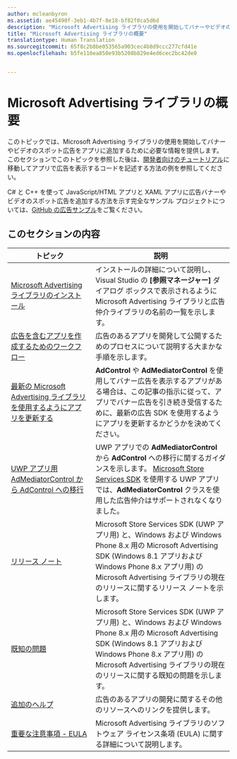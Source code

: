 ```yaml
---
author: mcleanbyron
ms.assetid: ae45490f-3eb1-4b7f-8e18-bf82f0ca5d6d
description: "Microsoft Advertising ライブラリの使用を開始してバナーやビデオのスポット広告をアプリに追加するために必要な情報を得ます。"
title: "Microsoft Advertising ライブラリの概要"
translationtype: Human Translation
ms.sourcegitcommit: 65f8c2b8be053565a903cec4b8d9ccc277cfd41e
ms.openlocfilehash: b5fe116ea850e93b5208b829e4ed6cec2bc42de0


---
```


# Microsoft Advertising ライブラリの概要




このトピックでは、Microsoft Advertising ライブラリの使用を開始してバナーやビデオのスポット広告をアプリに追加するために必要な情報を提供します。 このセクションでこのトピックを参照した後は、[開発者向けのチュートリアル](developer-walkthroughs.md)に移動してアプリで広告を表示するコードを記述する方法の例を参照してください。

C# と C++ を使って JavaScript/HTML アプリと XAML アプリに広告バナーやビデオのスポット広告を追加する方法を示す完全なサンプル プロジェクトについては、[GitHub の広告サンプル](http://aka.ms/githubads)をご覧ください。

 

## このセクションの内容

| トピック                                                                                                       | 説明                 |
|-------------------------------------------------------------------------------------------------------------|-----------------------------|
| [Microsoft Advertising ライブラリのインストール](install-the-microsoft-advertising-libraries.md) |  インストールの詳細について説明し、Visual Studio の **[参照マネージャー]** ダイアログ ボックスで表示されるように Microsoft Advertising ライブラリと広告仲介ライブラリの名前の一覧を示します。  |
| [広告を含むアプリを作成するためのワークフロー](workflows-for-creating-apps-with-ads.md)     |  広告のあるアプリを開発して公開するためのプロセスについて説明する大まかな手順を示します。   |
| [最新の Microsoft Advertising ライブラリを使用するようにアプリを更新する](update-your-app-to-the-latest-advertising-libraries.md)  | **AdControl** や **AdMediatorControl** を使用してバナー広告を表示するアプリがある場合は、この記事の指示に従って、アプリでバナー広告を引き続き受信するために、最新の広告 SDK を使用するようにアプリを更新するかどうかを決めてください。  |
| [UWP アプリ用 AdMediatorControl から AdControl への移行](migrate-from-admediatorcontrol-to-adcontrol.md)  | UWP アプリでの **AdMediatorControl** から **AdControl** への移行に関するガイダンスを示します。 [Microsoft Store Services SDK](http://aka.ms/store-em-sdk) を使用する UWP アプリでは、**AdMediatorControl** クラスを使用した広告仲介はサポートされなくなりました。   |
| [リリース ノート](release-notes-for-the-advertising-libraries.md)         |  Microsoft Store Services SDK (UWP アプリ用) と、Windows および Windows Phone 8.x 用の Microsoft Advertising SDK (Windows 8.1 アプリおよび Windows Phone 8.x アプリ用) の Microsoft Advertising ライブラリの現在のリリースに関するリリース ノートを示します。   |
| [既知の問題](known-issues-for-the-advertising-libraries.md)      |  Microsoft Store Services SDK (UWP アプリ用) と、Windows および Windows Phone 8.x 用の Microsoft Advertising SDK (Windows 8.1 アプリおよび Windows Phone 8.x アプリ用) の Microsoft Advertising ライブラリの現在のリリースに関する既知の問題を示します。   |
| [追加のヘルプ](additional-help.md)                                    |   広告のあるアプリの開発に関するその他のリソースへのリンクを提供します。  |
| [重要な注意事項 - EULA](important-notice-eula.md)                                    |   Microsoft Advertising ライブラリのソフトウェア ライセンス条項 (EULA) に関する詳細について説明します。   |


 

 



<!--HONumber=Nov16_HO1-->


